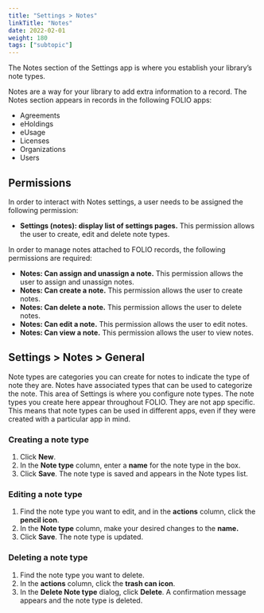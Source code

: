 ```yaml
---
title: "Settings > Notes"
linkTitle: "Notes"
date: 2022-02-01
weight: 180
tags: ["subtopic"]   
---
```


The Notes section of the Settings app is where you establish your library’s note types.

Notes are a way for your library to add extra information to a record. The Notes section appears in records in the following FOLIO apps:

* Agreements
* eHoldings
* eUsage
* Licenses
* Organizations
* Users

## Permissions

In order to interact with Notes settings, a user needs to be assigned the following permission:

* **Settings (notes): display list of settings pages.** This permission allows the user to create, edit and delete note types.

In order to manage notes attached to FOLIO records, the following permissions are required:

* **Notes: Can assign and unassign a note.** This permission allows the user to assign and unassign notes.
* **Notes: Can create a note.** This permission allows the user to create notes.
* **Notes: Can delete a note.** This permission allows the user to delete notes.
* **Notes: Can edit a note.** This permission allows the user to edit notes.
* **Notes: Can view a note.** This permission allows the user to view notes.

## Settings > Notes > General

Note types are categories you can create for notes to indicate the type of note they are. Notes have associated types that can be used to categorize the note. This area of Settings is where you configure note types. The note types you create here appear throughout FOLIO. They are not app specific. This means that note types can be used in different apps, even if they were created with a particular app in mind.

### Creating a note type

1. Click **New**.
2. In the **Note type** column, enter a **name** for the note type in the box.
3. Click **Save**. The note type is saved and appears in the Note types list.

### Editing a note type

1. Find the note type you want to edit, and in the **actions** column, click the **pencil icon**.
2. In the **Note type** column, make your desired changes to the **name.**
3. Click **Save**. The note type is updated.

### Deleting a note type

1. Find the note type you want to delete.
2. In the **actions** column, click the **trash can icon**. 
3. In the **Delete Note type** dialog, click **Delete**. A confirmation message appears and the note type is deleted.

